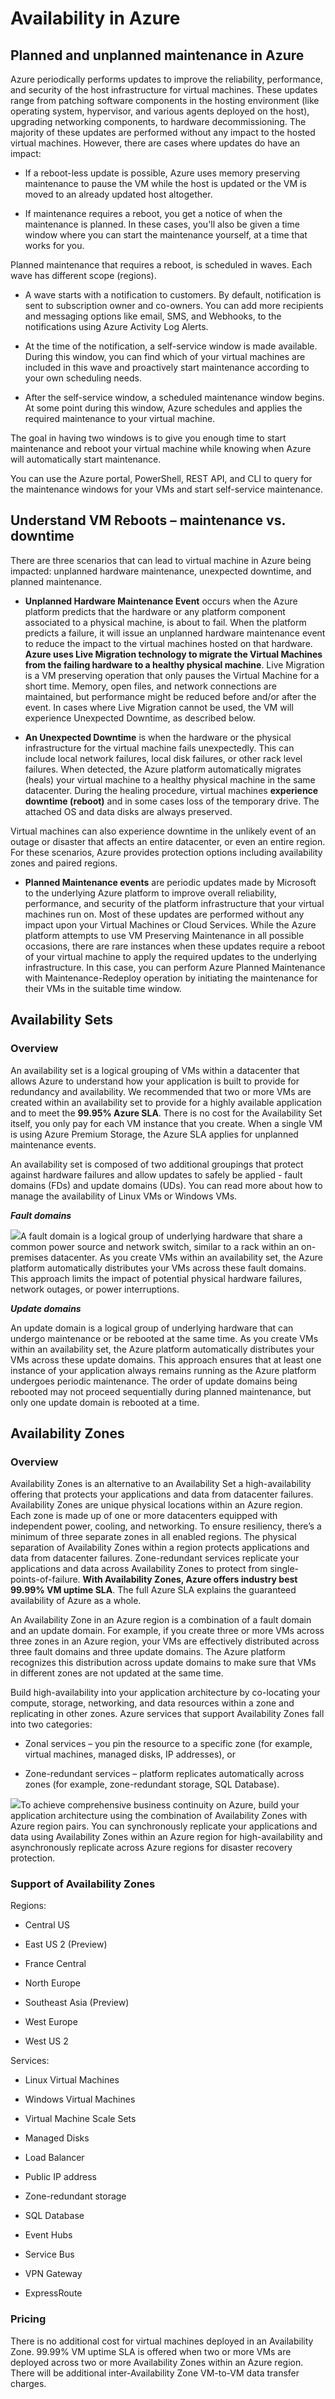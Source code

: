 # Availability in Azure

## Planned and unplanned maintenance in Azure

Azure periodically performs updates to improve the reliability, performance, and security of the host infrastructure for virtual machines. These updates range from patching software components in the hosting environment (like operating system, hypervisor, and various agents deployed on the host), upgrading networking components, to hardware decommissioning. The majority of these updates are performed without any impact to the hosted virtual machines. However, there are cases where updates do have an impact:

  - If a reboot-less update is possible, Azure uses memory preserving maintenance to pause the VM while the host is updated or the VM is moved to an already updated host altogether.

  - If maintenance requires a reboot, you get a notice of when the maintenance is planned. In these cases, you'll also be given a time window where you can start the maintenance yourself, at a time that works for you.

Planned maintenance that requires a reboot, is scheduled in waves. Each wave has different scope (regions).

  - A wave starts with a notification to customers. By default, notification is sent to subscription owner and co-owners. You can add more recipients and messaging options like email, SMS, and Webhooks, to the notifications using Azure Activity Log Alerts.

  - At the time of the notification, a self-service window is made available. During this window, you can find which of your virtual machines are included in this wave and proactively start maintenance according to your own scheduling needs.

  - After the self-service window, a scheduled maintenance window begins. At some point during this window, Azure schedules and applies the required maintenance to your virtual machine.

The goal in having two windows is to give you enough time to start maintenance and reboot your virtual machine while knowing when Azure will automatically start maintenance.

You can use the Azure portal, PowerShell, REST API, and CLI to query for the maintenance windows for your VMs and start self-service maintenance.

## Understand VM Reboots – maintenance vs. downtime

There are three scenarios that can lead to virtual machine in Azure being impacted: unplanned hardware maintenance, unexpected downtime, and planned maintenance.

  - **Unplanned Hardware Maintenance Event** occurs when the Azure platform predicts that the hardware or any platform component associated to a physical machine, is about to fail. When the platform predicts a failure, it will issue an unplanned hardware maintenance event to reduce the impact to the virtual machines hosted on that hardware. **Azure uses Live Migration technology to migrate the Virtual Machines from the failing hardware to a healthy physical machine**. Live Migration is a VM preserving operation that only pauses the Virtual Machine for a short time. Memory, open files, and network connections are maintained, but performance might be reduced before and/or after the event. In cases where Live Migration cannot be used, the VM will experience Unexpected Downtime, as described below.

  - **An Unexpected Downtime** is when the hardware or the physical infrastructure for the virtual machine fails unexpectedly. This can include local network failures, local disk failures, or other rack level failures. When detected, the Azure platform automatically migrates (heals) your virtual machine to a healthy physical machine in the same datacenter. During the healing procedure, virtual machines **experience downtime (reboot)** and in some cases loss of the temporary drive. The attached OS and data disks are always preserved.

Virtual machines can also experience downtime in the unlikely event of an outage or disaster that affects an entire datacenter, or even an entire region. For these scenarios, Azure provides protection options including availability zones and paired regions.

  - **Planned Maintenance events** are periodic updates made by Microsoft to the underlying Azure platform to improve overall reliability, performance, and security of the platform infrastructure that your virtual machines run on. Most of these updates are performed without any impact upon your Virtual Machines or Cloud Services. While the Azure platform attempts to use VM Preserving Maintenance in all possible occasions, there are rare instances when these updates require a reboot of your virtual machine to apply the required updates to the underlying infrastructure. In this case, you can perform Azure Planned Maintenance with Maintenance-Redeploy operation by initiating the maintenance for their VMs in the suitable time window.

## Availability Sets

### Overview

An availability set is a logical grouping of VMs within a datacenter that allows Azure to understand how your application is built to provide for redundancy and availability. We recommended that two or more VMs are created within an availability set to provide for a highly available application and to meet the **99.95% Azure SLA**. There is no cost for the Availability Set itself, you only pay for each VM instance that you create. When a single VM is using Azure Premium Storage, the Azure SLA applies for unplanned maintenance events.

An availability set is composed of two additional groupings that protect against hardware failures and allow updates to safely be applied - fault domains (FDs) and update domains (UDs). You can read more about how to manage the availability of Linux VMs or Windows VMs.

***Fault domains***

![](.//media/image14.png)A fault domain is a logical group of underlying hardware that share a common power source and network switch, similar to a rack within an on-premises datacenter. As you create VMs within an availability set, the Azure platform automatically distributes your VMs across these fault domains. This approach limits the impact of potential physical hardware failures, network outages, or power interruptions.

***Update domains***

An update domain is a logical group of underlying hardware that can undergo maintenance or be rebooted at the same time. As you create VMs within an availability set, the Azure platform automatically distributes your VMs across these update domains. This approach ensures that at least one instance of your application always remains running as the Azure platform undergoes periodic maintenance. The order of update domains being rebooted may not proceed sequentially during planned maintenance, but only one update domain is rebooted at a time.

## Availability Zones

### Overview

Availability Zones is an alternative to an Availability Set a high-availability offering that protects your applications and data from datacenter failures. Availability Zones are unique physical locations within an Azure region. Each zone is made up of one or more datacenters equipped with independent power, cooling, and networking. To ensure resiliency, there’s a minimum of three separate zones in all enabled regions. The physical separation of Availability Zones within a region protects applications and data from datacenter failures. Zone-redundant services replicate your applications and data across Availability Zones to protect from single-points-of-failure. **With Availability Zones, Azure offers industry best 99.99% VM uptime SLA**. The full Azure SLA explains the guaranteed availability of Azure as a whole.

An Availability Zone in an Azure region is a combination of a fault domain and an update domain. For example, if you create three or more VMs across three zones in an Azure region, your VMs are effectively distributed across three fault domains and three update domains. The Azure platform recognizes this distribution across update domains to make sure that VMs in different zones are not updated at the same time.

Build high-availability into your application architecture by co-locating your compute, storage, networking, and data resources within a zone and replicating in other zones. Azure services that support Availability Zones fall into two categories:

  - Zonal services – you pin the resource to a specific zone (for example, virtual machines, managed disks, IP addresses), or

  - Zone-redundant services – platform replicates automatically across zones (for example, zone-redundant storage, SQL Database).

![](.//media/image15.png)To achieve comprehensive business continuity on Azure, build your application architecture using the combination of Availability Zones with Azure region pairs. You can synchronously replicate your applications and data using Availability Zones within an Azure region for high-availability and asynchronously replicate across Azure regions for disaster recovery protection.

### Support of Availability Zones

Regions:

  - Central US

  - East US 2 (Preview)

  - France Central

  - North Europe

  - Southeast Asia (Preview)

  - West Europe

  - West US 2

Services:

  - Linux Virtual Machines

  - Windows Virtual Machines

  - Virtual Machine Scale Sets

  - Managed Disks

  - Load Balancer

  - Public IP address

  - Zone-redundant storage

  - SQL Database

  - Event Hubs

  - Service Bus

  - VPN Gateway

  - ExpressRoute

### Pricing

There is no additional cost for virtual machines deployed in an Availability Zone. 99.99% VM uptime SLA is offered when two or more VMs are deployed across two or more Availability Zones within an Azure region. There will be additional inter-Availability Zone VM-to-VM data transfer charges.